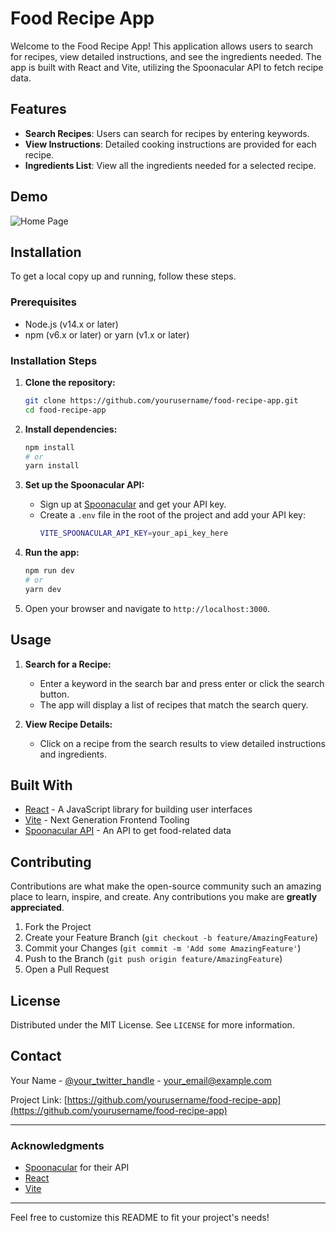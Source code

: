 # Food Recipe App

Welcome to the Food Recipe App! This application allows users to search for recipes, view detailed instructions, and see the ingredients needed. The app is built with React and Vite, utilizing the Spoonacular API to fetch recipe data.

## Features

- **Search Recipes**: Users can search for recipes by entering keywords.
- **View Instructions**: Detailed cooking instructions are provided for each recipe.
- **Ingredients List**: View all the ingredients needed for a selected recipe.

## Demo

![Home Page](./images/home-page.png)

## Installation

To get a local copy up and running, follow these steps.

### Prerequisites

- Node.js (v14.x or later)
- npm (v6.x or later) or yarn (v1.x or later)

### Installation Steps

1. **Clone the repository:**
   ```sh
   git clone https://github.com/yourusername/food-recipe-app.git
   cd food-recipe-app
   ```

2. **Install dependencies:**
   ```sh
   npm install
   # or
   yarn install
   ```

3. **Set up the Spoonacular API:**

   - Sign up at [Spoonacular](https://spoonacular.com/food-api) and get your API key.
   - Create a `.env` file in the root of the project and add your API key:
     ```sh
     VITE_SPOONACULAR_API_KEY=your_api_key_here
     ```

4. **Run the app:**
   ```sh
   npm run dev
   # or
   yarn dev
   ```

5. Open your browser and navigate to `http://localhost:3000`.

## Usage

1. **Search for a Recipe:**
   - Enter a keyword in the search bar and press enter or click the search button.
   - The app will display a list of recipes that match the search query.

2. **View Recipe Details:**
   - Click on a recipe from the search results to view detailed instructions and ingredients.

## Built With

- [React](https://reactjs.org/) - A JavaScript library for building user interfaces
- [Vite](https://vitejs.dev/) - Next Generation Frontend Tooling
- [Spoonacular API](https://spoonacular.com/food-api) - An API to get food-related data

## Contributing

Contributions are what make the open-source community such an amazing place to learn, inspire, and create. Any contributions you make are **greatly appreciated**.

1. Fork the Project
2. Create your Feature Branch (`git checkout -b feature/AmazingFeature`)
3. Commit your Changes (`git commit -m 'Add some AmazingFeature'`)
4. Push to the Branch (`git push origin feature/AmazingFeature`)
5. Open a Pull Request

## License

Distributed under the MIT License. See `LICENSE` for more information.

## Contact

Your Name - [@your_twitter_handle](https://twitter.com/your_twitter_handle) - your_email@example.com

Project Link: [https://github.com/yourusername/food-recipe-app](https://github.com/yourusername/food-recipe-app)

---

### Acknowledgments

- [Spoonacular](https://spoonacular.com/food-api) for their API
- [React](https://reactjs.org/)
- [Vite](https://vitejs.dev/)

---

Feel free to customize this README to fit your project's needs!
